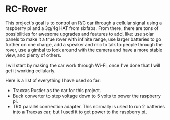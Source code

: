 # RC-Rover
This project's goal is to control an R/C car through a cellular signal using a raspberry pi and a 3g/4g HAT from sixfabs. From there, there are tons of possibilities for awesome upgrades and features to add, like: use solar panels to make it a true rover with infinite range, use larger batteries to go further on one charge, add a speaker and mic to talk to people through the rover, use a gimbal to look around with the camera and have a more stable view, and plenty of others.

I will start by making the car work through Wi-Fi, once I've done that I will get it working cellularly.

Here is a list of everything I have used so far:
  - Traxxas Rustler as the car for this project.
  - Buck converter to step voltage down to 5 volts to power the raspberry pi.
  - TRX parallel connection adapter. This normally is used to run 2 batteries into a Traxxas car, but I used it to get power to the raspberry pi.
